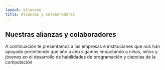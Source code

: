 ```yaml
---
layout: alianzas
title: Alianzas y Colaboradores
---
```

## Nuestras alianzas y colaboradores
A continuación te presentamos a las empresas e instituciones que nos han apoyado permitiendo que año a año sigamos impactando a niñas, niños y jóvenes en el desarrollo de habilidades de programación y ciencias de la computación